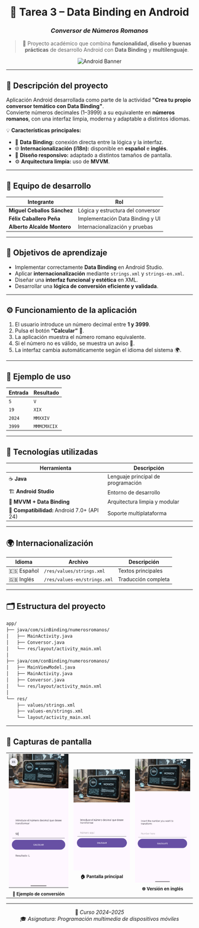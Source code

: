 <div align="center">

# 📱 **Tarea 3 – Data Binding en Android**
### *Conversor de Números Romanos*
> 🧠 Proyecto académico que combina **funcionalidad, diseño y buenas prácticas** de desarrollo Android con **Data Binding** y **multilenguaje**.

![Android Banner](https://developer.android.com/static/images/logos/android.svg)

</div>

---

## 🧾 **Descripción del proyecto**
Aplicación Android desarrollada como parte de la actividad **"Crea tu propio conversor temático con Data Binding"**.  
Convierte números decimales (1–3999) a su equivalente en **números romanos**, con una interfaz limpia, moderna y adaptable a distintos idiomas.

💡 **Características principales:**
- 🔗 **Data Binding:** conexión directa entre la lógica y la interfaz.
- 🌐 **Internacionalización (i18n):** disponible en **español** e **inglés**.
- 📱 **Diseño responsivo:** adaptado a distintos tamaños de pantalla.
- ⚙️ **Arquitectura limpia:** uso de **MVVM**.

---

## 👥 **Equipo de desarrollo**
| Integrante | Rol |
|-------------|------|
| **Miguel Ceballos Sánchez** | Lógica y estructura del conversor |
| **Félix Caballero Peña** | Implementación Data Binding y UI |
| **Alberto Alcalde Montero** | Internacionalización y pruebas |

---

## 🎯 **Objetivos de aprendizaje**
- Implementar correctamente **Data Binding** en Android Studio.  
- Aplicar **internacionalización** mediante `strings.xml` y `strings-en.xml`.  
- Diseñar una **interfaz funcional y estética** en XML.  
- Desarrollar una **lógica de conversión eficiente y validada**.  

---

## ⚙️ **Funcionamiento de la aplicación**
1. El usuario introduce un número decimal entre **1 y 3999**.  
2. Pulsa el botón **“Calcular”** 🔢.  
3. La aplicación muestra el número romano equivalente.  
4. Si el número no es válido, se muestra un aviso 🚫.  
5. La interfaz cambia automáticamente según el idioma del sistema 🌍.

---

## 🧮 **Ejemplo de uso**
| Entrada | Resultado |
|----------|------------|
| `5`      | `V`        |
| `19`     | `XIX`      |
| `2024`   | `MMXXIV`   |
| `3999`   | `MMMCMXCIX`|

---

## 🧰 **Tecnologías utilizadas**
| Herramienta | Descripción |
|--------------|-------------|
| ☕ **Java** | Lenguaje principal de programación |
| 🏗️ **Android Studio** | Entorno de desarrollo |
| 🧩 **MVVM + Data Binding** | Arquitectura limpia y modular |
| 📱 **Compatibilidad:** Android 7.0+ (API 24) | Soporte multiplataforma |

---

## 🌍 **Internacionalización**
| Idioma | Archivo | Descripción |
|--------|----------|-------------|
| 🇪🇸 Español | `/res/values/strings.xml` | Textos principales |
| 🇬🇧 Inglés | `/res/values-en/strings.xml` | Traducción completa |

---

## 🗂️ **Estructura del proyecto**
```bash
app/
├── java/com/sinBinding/numerosromanos/
│   ├── MainActivity.java
│   ├── Conversor.java
│   └── res/layout/activity_main.xml
│
├── java/com/conBinding/numerosromanos/
│   ├── MainViewModel.java
│   ├── MainActivity.java
│   ├── Conversor.java
│   └── res/layout/activity_main.xml
│
└── res/
    ├── values/strings.xml
    ├── values-en/strings.xml
    └── layout/activity_main.xml
```

---

## 📸 **Capturas de pantalla**

<div align="center">

<table>
<tr>
<td align="center">
<img src="./resources/ejemplo_conversion.png" width="300"/><br/>
<sub><b>🔢 Ejemplo de conversión</b></sub>
</td>
<td align="center">
<img src="./resources/pantalla_principal.png" width="300"/><br/>
<sub><b>🏠 Pantalla principal</b></sub>
</td>
<td align="center">
<img src="./resources/version_ingles.png" width="300"/><br/>
<sub><b>🌐 Versión en inglés</b></sub>
</td>
</tr>
</table>

</div>

---


<div align="center">

📅 *Curso 2024–2025*  
🎓 *Asignatura: Programación multimedia de dispositivos móviles*  

</div>
